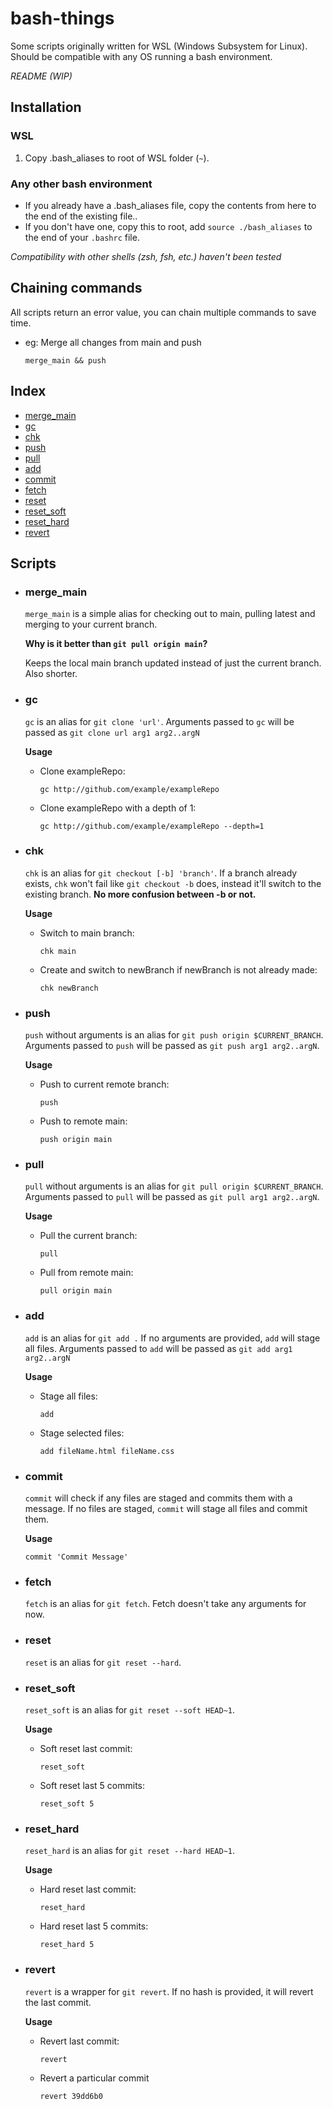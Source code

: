 # bash-things

Some scripts originally written for WSL (Windows Subsystem for Linux). Should be compatible with any OS running a bash environment.

*README (WIP)*

## Installation

### WSL
1. Copy .bash_aliases to root of WSL folder (`~`).

### Any other bash environment
- If you already have a .bash_aliases file, copy the contents from here to the end of the existing file..
- If you don't have one, copy this to root, add `source ./bash_aliases` to the end of your `.bashrc` file.

*Compatibility with other shells (zsh, fsh, etc.) haven't been tested*

## Chaining commands

All scripts return an error value, you can chain multiple commands to save time.

- eg: Merge all changes from main and push
  ```
  merge_main && push
  ```

## Index
- [merge_main](#merge_main)
- [gc](#gc)
- [chk](#chk)
- [push](#push)
- [pull](#pull)
- [add](#add)
- [commit](#commit)
- [fetch](#fetch)
- [reset](#reset)
- [reset_soft](#reset_soft)
- [reset_hard](#reset_hard)
- [revert](#revert)

## Scripts

- ### merge_main
  `merge_main` is a simple alias for checking out to main, pulling latest and merging to your current branch.

  **Why is it better than `git pull origin main`?**

  Keeps the local main branch updated instead of just the current branch. Also shorter.

- ### gc
  `gc` is an alias for `git clone 'url'`. Arguments passed to `gc` will be passed as `git clone url arg1 arg2..argN`

  **Usage**

  - Clone exampleRepo:
    ```
    gc http://github.com/example/exampleRepo
    ```

  - Clone exampleRepo with a depth of 1:
    ```
    gc http://github.com/example/exampleRepo --depth=1
    ```

- ### chk
  `chk` is an alias for `git checkout [-b] 'branch'`. If a branch already exists, `chk` won't fail like `git checkout -b` does, instead it'll switch to the existing branch. **No more confusion between -b or not.**

  **Usage**

  - Switch to main branch:
    ```
    chk main
    ```

  - Create and switch to newBranch if newBranch is not already made:
    ```
    chk newBranch
    ```

- ### push
  `push` without arguments is an alias for `git push origin $CURRENT_BRANCH`. Arguments passed to `push` will be passed as `git push arg1 arg2..argN`.

  **Usage**

  - Push to current remote branch:
    ```
    push
    ```

  - Push to remote main:
    ```
    push origin main
    ```

- ### pull
  `pull` without arguments is an alias for `git pull origin $CURRENT_BRANCH`. Arguments passed to `pull` will be passed as `git pull arg1 arg2..argN`.

  **Usage**

  - Pull the current branch: 
    ```
    pull
    ```

  - Pull from remote main:
    ```
    pull origin main
    ```

- ### add
  `add` is an alias for `git add .` If no arguments are provided, `add` will stage all files. Arguments passed to `add` will be passed as `git add arg1 arg2..argN`

  **Usage**

  - Stage all files:
    ```
    add
    ```

  - Stage selected files:
    ```
    add fileName.html fileName.css
    ```

- ### commit
  `commit` will check if any files are staged and commits them with a message. If no files are staged, `commit` will stage all files and commit them.

  **Usage**

    ```
    commit 'Commit Message'
    ```

- ### fetch
  `fetch` is an alias for `git fetch`. Fetch doesn't take any arguments for now.

- ### reset
  `reset` is an alias for `git reset --hard`.

- ### reset_soft
  `reset_soft` is an alias for `git reset --soft HEAD~1`.

  **Usage**

    - Soft reset last commit:
      ```
      reset_soft
      ```

    - Soft reset last 5 commits:
      ```
      reset_soft 5
      ```

- ### reset_hard
  `reset_hard` is an alias for `git reset --hard HEAD~1`.

  **Usage**

    - Hard reset last commit:
      ```
      reset_hard
      ```

    - Hard reset last 5 commits:
      ```
      reset_hard 5
      ```

- ### revert
  `revert` is a wrapper for `git revert`. If no hash is provided, it will revert the last commit.

  **Usage**

    - Revert last commit:
      ```
      revert
      ```
    - Revert a particular commit
      ```
      revert 39dd6b0
      ```
